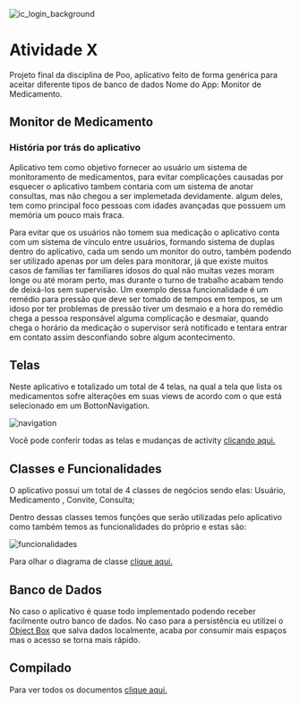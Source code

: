 ![ic_login_background](https://user-images.githubusercontent.com/44701885/52655783-2cc06580-2edc-11e9-931e-b4899dc00749.png)
# Atividade X
Projeto final da disciplina de Poo, aplicativo feito de forma genérica para aceitar diferente tipos de banco de dados
Nome do App: Monitor de Medicamento.

## Monitor de Medicamento

### História por trás do aplicativo

<p>Aplicativo tem como objetivo fornecer ao usuário um sistema de monitoramento de medicamentos, para evitar complicações causadas por esquecer o aplicativo tambem contaria com um sistema de anotar consultas, mas não chegou a ser implemetada devidamente.
algum deles, tem como principal foco pessoas com idades avançadas que possuem um memória um pouco mais fraca.</p>
<p>Para evitar que os usuários não tomem sua medicação o aplicativo conta com um sistema de vínculo entre usuários,
formando sistema de duplas dentro do aplicativo, cada um sendo um monitor do outro, também podendo ser utilizado apenas por 
um deles para monitorar, já que existe muitos casos de famílias ter familiares idosos do qual não muitas vezes moram longe ou 
até moram perto, mas durante o turno de trabalho acabam tendo de deixá-los sem supervisão. Um exemplo dessa funcionalidade é um remédio para pressão
que deve ser tomado de tempos em tempos, se um idoso por ter problemas de pressão tiver um desmaio e a hora do remédio chega a pessoa responsável
alguma complicação e desmaiar, quando chega o horário da medicação o supervisor será notificado e tentara entrar em contato assim desconfiando sobre algum acontecimento.

## Telas
<p>Neste aplicativo e totalizado um total de 4 telas, na qual a tela que lista os medicamentos sofre alterações em suas views de acordo com o que está selecionado em um BottonNavigation.</p>

![navigation](https://user-images.githubusercontent.com/44701885/52669717-fdbaeb80-2efd-11e9-8b20-5e8ed29895ad.PNG)

Você pode conferir todas as telas e mudanças de activity [clicando aqui.](https://drive.google.com/file/d/1epfsBF6gmw0upXF1Mz9b60zshJ2cFfOG/view?usp=sharing)

## Classes e Funcionalidades

<p>O aplicativo possui um total de 4 classes de negócios sendo elas: Usuário, Medicamento , Convite, Consulta;</p>
Dentro dessas classes temos funções que serão utilizadas pelo aplicativo como também temos as funcionalidades do próprio e estas são:

![funcionalidades](https://user-images.githubusercontent.com/44701885/52670778-9ce0e280-2f00-11e9-877c-70f3669f2b3f.PNG)

Para olhar o diagrama de classe [clique aqui.](https://drive.google.com/file/d/1gtGtvsuC0BEi-Pft83cAAYTaLisj6haU/view?usp=sharing)

## Banco de Dados
No caso o aplicativo é quase todo implementado podendo receber facilmente outro banco de dados. No caso para a persistência eu utilizei o [Object Box](https://objectbox.io/) que salva dados localmente, acaba por consumir mais espaços mas o acesso se torna mais rápido.

## Compilado

Para ver todos os documentos [clique aqui.](https://drive.google.com/file/d/1tvbBldQers1_u9QIKvTtXMlV3ZtZb0eO/view?usp=sharing)
